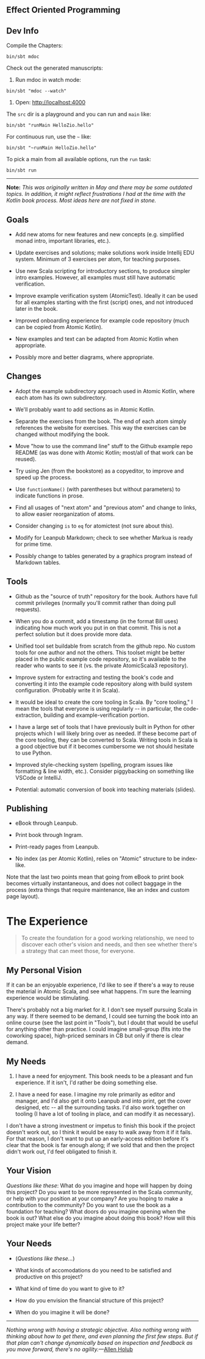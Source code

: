 Effect Oriented Programming
---------------------------

## Dev Info

Compile the Chapters:
```
bin/sbt mdoc
```

Check out the generated manuscripts:
1. Run mdoc in watch mode:
  ```
  bin/sbt "mdoc --watch"
  ```
1. Open: [http://localhost:4000](http://localhost:4000)

The `src` dir is a playground and you can run and `main` like:
```
bin/sbt "runMain HelloZio.hello"
```

For continuous run, use the `~` like:
```
bin/sbt "~runMain HelloZio.hello"
```

To pick a main from all available options, run the `run` task:
```
bin/sbt run
```

---

**Note:** *This was originally written in May and there may be some outdated topics. In
addition, it might reflect frustrations I had at the time with the Kotlin book
process. Most ideas here are not fixed in stone.*

## Goals

- Add new atoms for new features and new concepts (e.g. simplified monad intro,
  important libraries, etc.).

- Update exercises and solutions; make solutions work inside Intellij EDU system.
  Minimum of 3 exercises per atom, for teaching purposes.

- Use new Scala scripting for introductory sections, to produce simpler intro examples.
  However, all examples must still have automatic verification.

- Improve example verification system (AtomicTest). Ideally it can be used for
  all examples starting with the first (script) ones, and not introduced later in the book.

- Improved onboarding experience for example code repository (much can be copied
  from Atomic Kotlin).

- New examples and text can be adapted from Atomic Kotlin when appropriate.

- Possibly more and better diagrams, where appropriate.

## Changes

- Adopt the example subdirectory approach used in Atomic Kotlin, where each
  atom has its own subdirectory.

- We'll probably want to add sections as in Atomic Kotlin.

- Separate the exercises from the book. The end of each atom simply references
  the website for exercises. This way the exercises can be changed without
  modifying the book.

- Move "how to use the command line" stuff to the Github example repo README
  (as was done with Atomic Kotlin; most/all of that work can be reused).

- Try using Jen (from the bookstore) as a copyeditor, to improve and
  speed up the process.

- Use `functionName()` (with parentheses but without parameters) to indicate functions in prose.

- Find all usages of "next atom" and "previous atom" and change to links, to
  allow easier reorganization of atoms.

- Consider changing `is` to `eq` for atomictest (not sure about this).

- Modify for Leanpub Markdown; check to see whether Markua is ready for prime time.

- Possibly change to tables generated by a graphics program instead of Markdown tables.

## Tools

- Github as the "source of truth" repository for the book. Authors have
  full commit privileges (normally you'll commit rather than doing pull requests).

- When you do a commit, add a timestamp (in the format Bill uses) indicating how
  much work you put in on that commit. This is not a perfect solution but it
  does provide more data.

- Unified tool set buildable from scratch from the github repo. No custom tools
  for one author and not the others. This toolset might be better placed in
  the public example code repository, so it's available to the reader who
  wants to see it (vs. the private AtomicScala3 repository).

- Improve system for extracting and testing the book's code and converting
  it into the example code repository along with build system configuration.
  (Probably write it in Scala).

- It would be ideal to create the core tooling in Scala. By "core tooling," I
  mean the tools that everyone is using regularly -- in particular, the
  code-extraction, building and example-verification portion.

- I have a large set of tools that I have previously built in Python for other
  projects which I will likely bring over as needed. If these become part of the
  core tooling, they can be converted to Scala. Writing tools in Scala is a good
  objective but if it becomes cumbersome we not should hesitate to use Python.

- Improved style-checking system (spelling, program issues like
  formatting & line width, etc.). Consider piggybacking on something like
  VSCode or IntelliJ.

- Potential: automatic conversion of book into teaching materials (slides).

## Publishing

- eBook through Leanpub.

- Print book through Ingram.

- Print-ready pages from Leanpub.

- No index (as per Atomic Kotlin), relies on "Atomic" structure to be index-like.

Note that the last two points mean that going from eBook to print book becomes
virtually instantaneous, and does not collect baggage in the process (extra
things that require maintenance, like an index and custom page layout).

# The Experience

> To create the foundation for a good working relationship, we need to discover
> each other's vision and needs, and then see whether there's a strategy that
> can meet those, for everyone.

## My Personal Vision

If it can be an enjoyable experience, I'd like to see if there's a way to reuse
the material in Atomic Scala, and see what happens. I'm sure the learning
experience would be stimulating.

There's probably not a big market for it. I don't see myself pursuing Scala in
any way. If there seemed to be demand, I could see turning the book into an
online course (see the last point in "Tools"), but I doubt that would be useful
for anything other than practice. I could imagine small-group (fits into the
coworking space), high-priced seminars in CB but only if there is clear demand.

## My Needs

1. I have a need for enjoyment. This book needs to be a pleasant and fun
experience. If it isn't, I'd rather be doing something else.

2. I have a need for ease. I imagine my role primarily as editor and manager,
and I'd also get it onto Leanpub and into print, get the cover designed, etc --
all the surrounding tasks. I'd also work together on tooling (I have a lot of
tooling in place, and can modify it as necessary).

I don't have a strong investment or impetus to finish this book if the project
doesn't work out, so I think it would be easy to walk away from it if it fails.
For that reason, I don't want to put up an early-access edition before it's
clear that the book is far enough along; if we sold that and then the project
didn't work out, I'd feel obligated to finish it.

## Your Vision

*Questions like these*: What do you imagine and hope will happen by doing this
project? Do you want to be more represented in the Scala community, or help
with your position at your company? Are you hoping to make a contribution to
the community? Do you want to use the book as a foundation for teaching? What
doors do you imagine opening when the book is out? What else do you imagine
about doing this book? How will this project make your life better?

## Your Needs

- (*Questions like these...*)

- What kinds of accomodations do you need to be satisfied and productive on this project?

- What kind of time do you want to give to it?

- How do you envision the financial structure of this project?

- When do you imagine it will be done?


--------------------

*Nothing wrong with having a strategic objective. Also nothing wrong with
thinking about how to get there, and even planning the first few steps. But if
that plan can't change dynamically based on inspection and feedback as you
move forward, there's no agility.*&mdash;[Allen Holub](https://twitter.com/allenholub)

